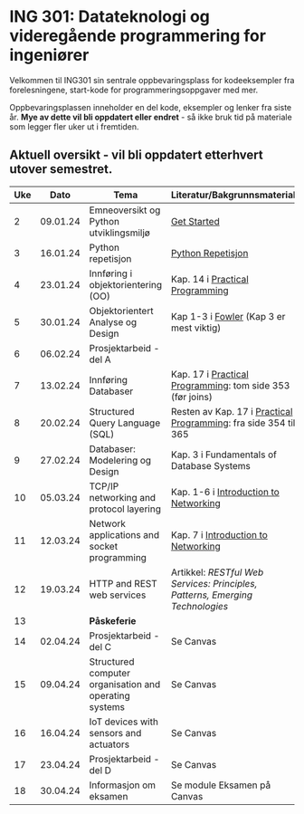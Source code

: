 # ING 301: Datateknologi og videregående programmering for ingeniører

Velkommen til ING301 sin sentrale oppbevaringsplass for kodeeksempler fra forelesningene, start-kode for programmeringsoppgaver med mer.

Oppbevaringsplassen inneholder en del kode, eksempler og lenker fra siste år. **Mye av dette vil bli oppdatert eller endret** - så ikke bruk tid på materiale som legger fler uker ut i fremtiden. 

## Aktuell oversikt - vil bli oppdatert etterhvert utover semestret.

| **Uke**  | **Dato** | **Tema**                                           | **Literatur/Bakgrunnsmaterial**                              |  **Frister**    |
|----------|----------|----------------------------------------------------|--------------------------------------------------------------|-----------------|
| 2        | 09.01.24 | Emneoversikt og Python utviklingsmiljø             | [Get Started](assignments/1-install/assignment1.md)          |                 |
| 3        | 16.01.24 | Python repetisjon                                  | [Python Repetisjon](weeks/2-get-started/python-overview.md)  | [Oppgave 1](https://hvl.instructure.com/courses/25871/assignments/73832)       |
| 4        | 23.01.24 | Innføring i objektorientering (OO)                 | Kap. 14 i [Practical Programming](https://pragprog.com/titles/gwpy3/practical-programming-third-edition/)  | [Registrere Prosjektgrupper](https://hvl.instructure.com/courses/25871/assignments/73834) |
| 5        | 30.01.24 | Objektorientert Analyse og Design                  | Kap 1-3 i [Fowler](https://hvl.instructure.com/courses/25871/files/folder/handouts?preview=2636123) (Kap 3 er mest viktig) | [Oppgave 2: Frist 30.01.](https://hvl.instructure.com/courses/25871/assignments/73833)               |
| 6        | 06.02.24 | Prosjektarbeid - del A                             |                    |  |
| 7        | 13.02.24 | Innføring Databaser                                | Kap. 17 i [Practical Programming](https://pragprog.com/titles/gwpy3/practical-programming-third-edition/):  tom side 353 (før joins)  | |
| 8        | 20.02.24 | Structured Query Language (SQL)                    | Resten av Kap. 17 i [Practical Programming](https://pragprog.com/titles/gwpy3/practical-programming-third-edition/): fra side 354 til 365 | [Prosjekt Del A](https://hvl.instructure.com/courses/25871/assignments/73835)           |
| 9        | 27.02.24 | Databaser: Modelering og Design                    | Kap. 3 i Fundamentals of Database Systems                                                                                            |                 |
| 10       | 05.03.24 | TCP/IP networking and protocol layering            | Kap. 1-6 i [Introduction to Networking](https://do1.dr-chuck.net/net-intro/EN_us/net-intro.pdf)                                      | | 
| 11       | 12.03.24 | Network applications and socket programming        | Kap. 7 i [Introduction to Networking](https://do1.dr-chuck.net/net-intro/EN_us/net-intro.pdf)                                        | [Prosjekt Del B](https://hvl.instructure.com/courses/25871/assignments/73836)     |
| 12       | 19.03.24 | HTTP and REST web services                         | Artikkel: *RESTful Web Services: Principles, Patterns, Emerging Technologies*                                                        |                |
| 13       |          | **Påskeferie**                                     |                                                                                                                                      |                |
| 14       | 02.04.24 | Prosjektarbeid - del C                             | Se Canvas                                                                                                                            | [Prosjekt Del C](https://hvl.instructure.com/courses/25871/assignments/73837) |
| 15       | 09.04.24 | Structured computer organisation and operating systems | Se Canvas                                                                                                                            |                |
| 16       | 16.04.24 | IoT devices with sensors and actuators             | Se Canvas                                                                                                                            |                |
| 17       | 23.04.24 | Prosjektarbeid - del D                             | Se Canvas                                                                                                                            | [Prosjekt Del D](https://hvl.instructure.com/courses/25871/assignments/73838) |
| 18       | 30.04.24 | Informasjon om eksamen                             | Se module Eksamen på Canvas                                                                                                          |                |
